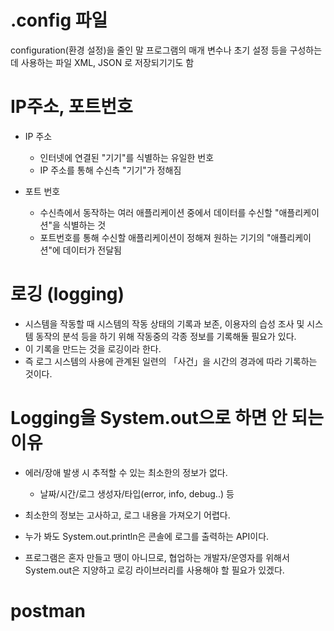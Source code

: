# .config 파일
configuration(환경 설정)을 줄인 말
프로그램의 매개 변수나 초기 설정 등을 구성하는 데 사용하는 파일
XML, JSON 로 저장되기기도 함

# IP주소, 포트번호
- IP 주소
    - 인터넷에 연결된 "기기"를 식별하는 유일한 번호
    - IP 주소를 통해 수신측 "기기"가 정해짐
     
- 포트 번호
    - 수신측에서 동작하는 여러 애플리케이션 중에서 데이터를 수신할 "애플리케이션"을 식별하는 것
    - 포트번호를 통해 수신할 애플리케이션이 정해져 원하는 기기의 "애플리케이션"에 데이터가 전달됨


# 로깅 (logging)

- 시스템을 작동할 때 시스템의 작동 상태의 기록과 보존, 이용자의 습성 조사 및 시스템 동작의 분석 등을 하기 위해 작동중의 각종 정보를 기록해둘 필요가 있다. 
- 이 기록을 만드는 것을 로깅이라 한다. 
- 즉 로그 시스템의 사용에 관계된 일련의 「사건」을 시간의 경과에 따라 기록하는 것이다.

# Logging을 System.out으로 하면 안 되는 이유

- 에러/장애 발생 시 추적할 수 있는 최소한의 정보가 없다.
    -  날짜/시간/로그 생성자/타입(error, info, debug..) 등
- 최소한의 정보는 고사하고, 로그 내용을 가져오기 어렵다.
- 누가 봐도 System.out.println은 콘솔에 로그를 출력하는 API이다.

- 프로그램은 혼자 만들고 땡이 아니므로, 협업하는 개발자/운영자를 위해서 System.out은 지양하고 로깅 라이브러리를 사용해야 할 필요가 있겠다.

# postman